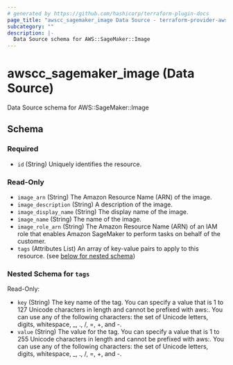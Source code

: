 ```yaml
---
# generated by https://github.com/hashicorp/terraform-plugin-docs
page_title: "awscc_sagemaker_image Data Source - terraform-provider-awscc"
subcategory: ""
description: |-
  Data Source schema for AWS::SageMaker::Image
---
```


# awscc_sagemaker_image (Data Source)

Data Source schema for AWS::SageMaker::Image



<!-- schema generated by tfplugindocs -->
## Schema

### Required

- `id` (String) Uniquely identifies the resource.

### Read-Only

- `image_arn` (String) The Amazon Resource Name (ARN) of the image.
- `image_description` (String) A description of the image.
- `image_display_name` (String) The display name of the image.
- `image_name` (String) The name of the image.
- `image_role_arn` (String) The Amazon Resource Name (ARN) of an IAM role that enables Amazon SageMaker to perform tasks on behalf of the customer.
- `tags` (Attributes List) An array of key-value pairs to apply to this resource. (see [below for nested schema](#nestedatt--tags))

<a id="nestedatt--tags"></a>
### Nested Schema for `tags`

Read-Only:

- `key` (String) The key name of the tag. You can specify a value that is 1 to 127 Unicode characters in length and cannot be prefixed with aws:. You can use any of the following characters: the set of Unicode letters, digits, whitespace, _, ., /, =, +, and -.
- `value` (String) The value for the tag. You can specify a value that is 1 to 255 Unicode characters in length and cannot be prefixed with aws:. You can use any of the following characters: the set of Unicode letters, digits, whitespace, _, ., /, =, +, and -.
